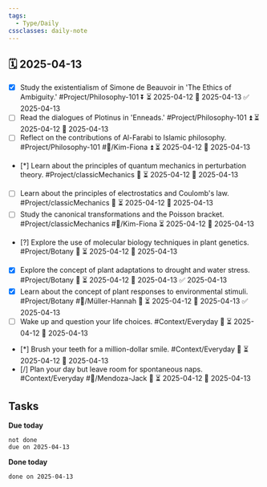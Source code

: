 ```yaml
---
tags:
  - Type/Daily
cssclasses: daily-note
---
```


## 🗓️ 2025-04-13

- [x] Study the existentialism of Simone de Beauvoir in 'The Ethics of Ambiguity.' #Project/Philosophy-101 ⏬ ⏳ 2025-04-12 📅 2025-04-13 ✅ 2025-04-13
- [ ] Read the dialogues of Plotinus in 'Enneads.' #Project/Philosophy-101 ⏫ ⏳ 2025-04-12 📅 2025-04-13
- [ ] Reflect on the contributions of Al-Farabi to Islamic philosophy. #Project/Philosophy-101 #👤/Kim-Fiona ⏫ ⏳ 2025-04-12 📅 2025-04-13
- [*] Learn about the principles of quantum mechanics in perturbation theory. #Project/classicMechanics 🔽 ⏳ 2025-04-12 📅 2025-04-13
- [ ] Learn about the principles of electrostatics and Coulomb's law. #Project/classicMechanics 🔽 ⏳ 2025-04-12 📅 2025-04-13
- [ ] Study the canonical transformations and the Poisson bracket. #Project/classicMechanics #👤/Kim-Fiona ⏳ 2025-04-12 📅 2025-04-13
- [?] Explore the use of molecular biology techniques in plant genetics. #Project/Botany 🔺 ⏳ 2025-04-12 📅 2025-04-13
- [x] Explore the concept of plant adaptations to drought and water stress. #Project/Botany 🔼 ⏳ 2025-04-12 📅 2025-04-13 ✅ 2025-04-13
- [x] Learn about the concept of plant responses to environmental stimuli. #Project/Botany #👤/Müller-Hannah 🔼 ⏳ 2025-04-12 📅 2025-04-13 ✅ 2025-04-13
- [ ] Wake up and question your life choices. #Context/Everyday 🔺 ⏳ 2025-04-12 📅 2025-04-13
- [*] Brush your teeth for a million-dollar smile. #Context/Everyday 🔼 ⏳ 2025-04-12 📅 2025-04-13
- [/] Plan your day but leave room for spontaneous naps. #Context/Everyday #👤/Mendoza-Jack 🔼 ⏳ 2025-04-12 📅 2025-04-13

## Tasks

**Due today**

```tasks
not done
due on 2025-04-13
```

**Done today**

```tasks
done on 2025-04-13
```
            